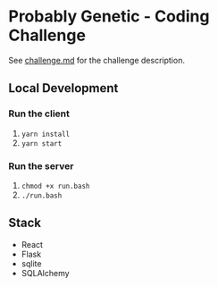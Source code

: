 # Probably Genetic - Coding Challenge
See [challenge.md](challenge.md) for the challenge description.

## Local Development

### Run the client
1. `yarn install`
2. `yarn start`

### Run the server

1. `chmod +x run.bash`
2. `./run.bash`

## Stack
- React
- Flask
- sqlite
- SQLAlchemy
